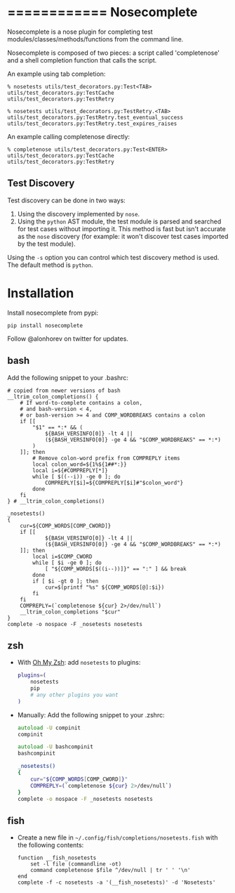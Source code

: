 ============
Nosecomplete
============

Nosecomplete is a nose plugin for completing test modules/classes/methods/functions from the command line.

Nosecomplete is composed of two pieces: a script called 'completenose' and a shell completion function that calls the script.

An example using tab completion:

    % nosetests utils/test_decorators.py:Test<TAB>
    utils/test_decorators.py:TestCache
	utils/test_decorators.py:TestRetry

    % nosetests utils/test_decorators.py:TestRetry.<TAB>
    utils/test_decorators.py:TestRetry.test_eventual_success
	utils/test_decorators.py:TestRetry.test_expires_raises

An example calling completenose directly:

	% completenose utils/test_decorators.py:Test<ENTER>
    utils/test_decorators.py:TestCache
	utils/test_decorators.py:TestRetry

Test Discovery
--------------

Test discovery can be done in two ways:

1. Using the discovery implemented by `nose`.
2. Using the `python` AST module, the test module is parsed and searched for test cases without importing it. This method is fast but isn't accurate as the `nose` discovery (for example: it won't discover test cases imported by the test module).

Using the `-s` option you can control which test discovery method is
used. The default method is `python`.
	
Installation
============

Install nosecomplete from pypi:

	pip install nosecomplete

Follow @alonhorev on twitter for updates.

bash
----

Add the following snippet to your .bashrc:

    # copied from newer versions of bash
    __ltrim_colon_completions() {
        # If word-to-complete contains a colon,
        # and bash-version < 4,
        # or bash-version >= 4 and COMP_WORDBREAKS contains a colon
        if [[
            "$1" == *:* && (
                ${BASH_VERSINFO[0]} -lt 4 ||
                (${BASH_VERSINFO[0]} -ge 4 && "$COMP_WORDBREAKS" == *:*)
            )
        ]]; then
            # Remove colon-word prefix from COMPREPLY items
            local colon_word=${1%${1##*:}}
            local i=${#COMPREPLY[*]}
            while [ $((--i)) -ge 0 ]; do
                COMPREPLY[$i]=${COMPREPLY[$i]#"$colon_word"}
            done
        fi
    } # __ltrim_colon_completions()

    _nosetests()
    {
        cur=${COMP_WORDS[COMP_CWORD]}
        if [[
                ${BASH_VERSINFO[0]} -lt 4 ||
                (${BASH_VERSINFO[0]} -ge 4 && "$COMP_WORDBREAKS" == *:*)
        ]]; then
            local i=$COMP_CWORD
            while [ $i -ge 0 ]; do
                [ "${COMP_WORDS[$((i--))]}" == ":" ] && break
            done
            if [ $i -gt 0 ]; then
                cur=$(printf "%s" ${COMP_WORDS[@]:$i})
            fi
        fi
        COMPREPLY=(`completenose ${cur} 2>/dev/null`)
        __ltrim_colon_completions "$cur"
    }
    complete -o nospace -F _nosetests nosetests

zsh
---

- With [Oh My Zsh](https://github.com/robbyrussell/oh-my-zsh): add `nosetests` to plugins:

    ```zsh
    plugins=(
        nosetests
        pip
        # any other plugins you want
    )
    ```
- Manually: Add the following snippet to your .zshrc:

    ```zsh
    autoload -U compinit
    compinit

    autoload -U bashcompinit
    bashcompinit

    _nosetests()
    {
        cur="${COMP_WORDS[COMP_CWORD]}"
        COMPREPLY=(`completenose ${cur} 2>/dev/null`)
    }
    complete -o nospace -F _nosetests nosetests
    ```

fish
----

- Create a new file in `~/.config/fish/completions/nosetests.fish` with the following contents:

    ```fish
    function __fish_nosetests
        set -l file (commandline -ot)
        command completenose $file ^/dev/null | tr ' ' '\n'
    end
    complete -f -c nosetests -a '(__fish_nosetests)' -d 'Nosetests'
    ```
